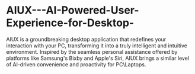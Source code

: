 # AIUX---AI-Powered-User-Experience-for-Desktop-
AIUX is a groundbreaking desktop application that redefines your interaction with your PC, transforming it into a truly intelligent and intuitive environment. Inspired by the seamless personal assistance offered by platforms like Samsung's Bixby and Apple's Siri, AIUX brings a similar level of AI-driven convenience and proactivity for PC\Laptops.
